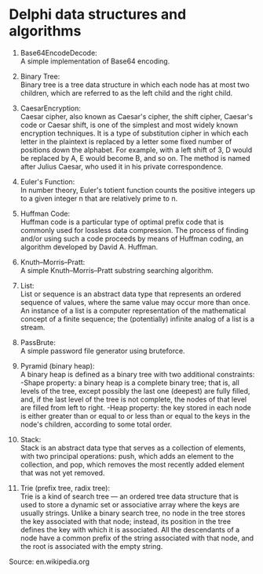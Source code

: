 ﻿# Delphi data structures and algorithms
1. Base64EncodeDecode:  
   A simple implementation of Base64 encoding.
   
2. Binary Tree:  
   Binary tree is a tree data structure in which each node has at most two children, which are referred to as the left child and the        right child.

3. CaesarEncryption:  
   Caesar cipher, also known as Caesar's cipher, the shift cipher, Caesar's code or Caesar shift, is one of the simplest and most widely    known encryption techniques. It is a type of substitution cipher in which each letter in the plaintext is replaced by a letter some      fixed number of positions down the alphabet. For example, with a left shift of 3, D would be replaced by A, E would become B, and so    on. The method is named after Julius Caesar, who used it in his private correspondence.

4. Euler's Function:  
   In number theory, Euler's totient function counts the positive integers up to a given integer n that are relatively prime to n.

5. Huffman Code:  
   Huffman code is a particular type of optimal prefix code that is commonly used for lossless data compression. The process of finding      and/or using such a code proceeds by means of Huffman coding, an algorithm developed by David A. Huffman.

6. Knuth–Morris–Pratt:  
   A simple Knuth–Morris–Pratt substring searching algorithm.

7. List:  
   List or sequence is an abstract data type that represents an ordered sequence of values, where the same value may occur more than        once. An instance of a list is a computer representation of the mathematical concept of a finite sequence; the (potentially)            infinite analog of a list is a stream.

8. PassBrute:  
   A simple password file generator using bruteforce.

9. Pyramid (binary heap):  
   A binary heap is defined as a binary tree with two additional constraints:
   -Shape property: a binary heap is a complete binary tree; that is, all levels of the tree, except possibly the last one (deepest) are     fully filled, and, if the last level of the tree is not complete, the nodes of that level are filled from left to right.
   -Heap property: the key stored in each node is either greater than or equal to or less than or equal to the keys in the node's           children, according to some total order.

10. Stack:  
   Stack is an abstract data type that serves as a collection of elements, with two principal operations: push, which adds an element to    the collection, and pop, which removes the most recently added element that was not yet removed.

11. Trie (prefix tree, radix tree):  
    Trie is a kind of search tree — an ordered tree data structure that is used to store a dynamic set or associative array where the       keys are usually strings. Unlike a binary search tree, no node in the tree stores the key associated with that node; instead, its       position in the tree defines the key with which it is associated. All the descendants of a node have a common prefix of the string       associated with that node, and the root is associated with the empty string.
    
   Source: en.wikipedia.org
